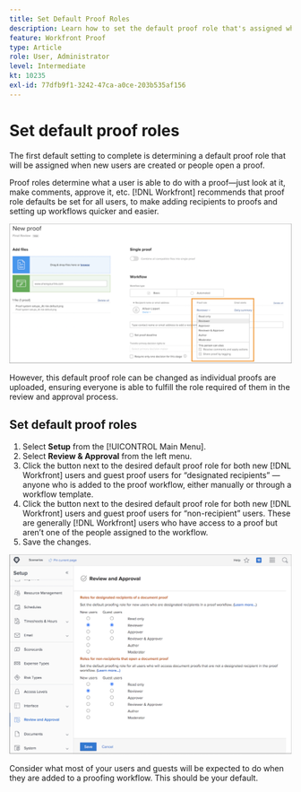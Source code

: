 ```yaml
---
title: Set Default Proof Roles
description: Learn how to set the default proof role that's assigned when new users are created or people open a proof  .
feature: Workfront Proof
type: Article
role: User, Administrator
level: Intermediate
kt: 10235
exl-id: 77dfb9f1-3242-47ca-a0ce-203b535af156
---
```

# Set default proof roles

<!---
21.4 updates have been made
--->

The first default setting to complete is determining a default proof role that will be assigned when new users are created or people open a proof.

Proof roles determine what a user is able to do with a proof—just look at it, make comments, approve it, etc. [!DNL Workfront] recommends that proof role defaults be set for all users, to make adding recipients to proofs and setting up workflows quicker and easier.

![Proof roles can be selected when uploading a proof](assets/proof-system-setups-proof-role-example.png)

However, this default proof role can be changed as individual proofs are uploaded, ensuring everyone is able to fulfill the role required of them in the review and approval process.


## Set default proof roles

1. Select **Setup** from the [!UICONTROL Main Menu].
1. Select **Review & Approval** from the left menu.
1. Click the button next to the desired default proof role for both new [!DNL Workfront] users and guest proof users for “designated recipients” — anyone who is added to the proof workflow, either manually or through a workflow template.
1. Click the button next to the desired default proof role for both new [!DNL Workfront] users and guest proof users for “non-recipient” users. These are generally [!DNL Workfront] users who have access to a proof but aren’t one of the people assigned to the workflow.
1. Save the changes.

![Review and Approval settings in Workfront](assets/proof-system-setups-workfront-defaults.png)

Consider what most of your users and guests will be expected to do when they are added to a proofing workflow. This should be your default.
